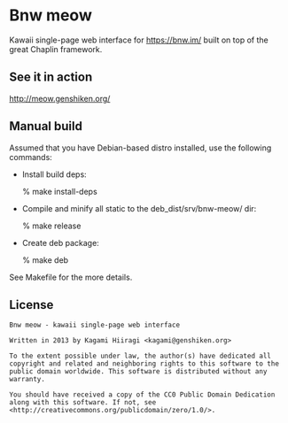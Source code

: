 # Bnw meow

Kawaii single-page web interface for https://bnw.im/ built on top of the great Chaplin framework.

## See it in action

http://meow.genshiken.org/

## Manual build

Assumed that you have Debian-based distro installed, use the following commands:

* Install build deps:

    % make install-deps

* Compile and minify all static to the deb\_dist/srv/bnw-meow/ dir:

    % make release

* Create deb package:

    % make deb

See Makefile for the more details.

## License

```
Bnw meow - kawaii single-page web interface

Written in 2013 by Kagami Hiiragi <kagami@genshiken.org>

To the extent possible under law, the author(s) have dedicated all copyright and related and neighboring rights to this software to the public domain worldwide. This software is distributed without any warranty.

You should have received a copy of the CC0 Public Domain Dedication along with this software. If not, see <http://creativecommons.org/publicdomain/zero/1.0/>.
```
